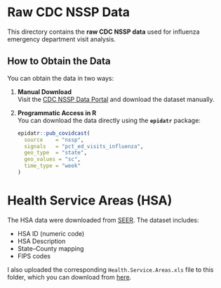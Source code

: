 # Raw CDC NSSP Data

This directory contains the **raw CDC NSSP data** used for influenza emergency department visit analysis.

## How to Obtain the Data

You can obtain the data in two ways:

1. **Manual Download**  
   Visit the [CDC NSSP Data Portal](https://data.cdc.gov/Public-Health-Surveillance/NSSP-Emergency-Department-Visit-Trajectories-by-St/rdmq-nq56/about_data) and download the dataset manually.

2. **Programmatic Access in R**  
   You can download the data directly using the **`epidatr`** package:

   ```r
   epidatr::pub_covidcast(
     source    = "nssp",
     signals   = "pct_ed_visits_influenza",
     geo_type  = "state",
     geo_values = "sc",
     time_type = "week"
   )


# Health Service Areas (HSA)
   The HSA data were downloaded from [SEER](https://seer.cancer.gov/seerstat/variables/countyattribs/hsa.html). The dataset includes:
   - HSA ID (numeric code)
   - HSA Description
   - State–County mapping
   - FIPS codes

   I also uploaded the corresponding `Health.Service.Areas.xls` file to this folder, which you can download from [here](https://github.com/donga0223/Local-Level-Forecasting/blob/main/data/Health.Service.Areas.xls).
   